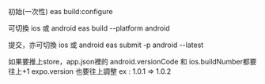 初始(一次性)
eas build:configure

可切換 ios 或 android
eas build --platform android

提交，亦可切換 ios 或 android
eas submit -p android --latest 

如果要推上store，app.json裡的
android.versionCode 和 ios.buildNumber都要往上+1
expo.version 也要往上調整 ex : 1.0.1 => 1.0.2 
